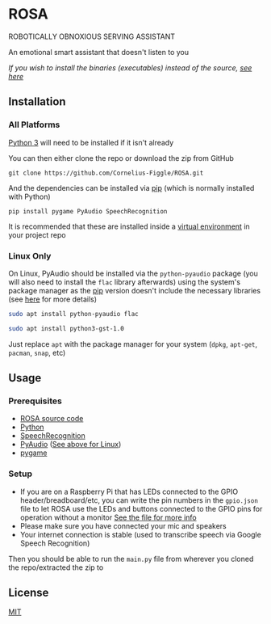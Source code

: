 
# ROSA

ROBOTICALLY OBNOXIOUS SERVING ASSISTANT

An emotional smart assistant that doesn't listen to you

*If you wish to install the binaries (executables) instead of the source, [see here](https://github.com/Cornelius-Figgle/ROSA/blob/19c2df69043d7317d126df6ca36fbc6e90ffcfc4/bin/ROSA-installer_gui.exe)*

## Installation

### All Platforms

[Python 3](https://www.python.org/downloads/) will need to be installed if it isn't already

You can then either clone the repo or download the zip from GitHub

```shell
git clone https://github.com/Cornelius-Figgle/ROSA.git
```

And the dependencies can be installed via [pip](https://pip.pypa.io/en/stable/) (which is normally installed with Python)

```shell
pip install pygame PyAudio SpeechRecognition 
```

It is recommended that these are installed inside a [virtual environment](https://docs.python.org/3/library/venv.html) in your project repo

### Linux Only

On Linux, PyAudio should be installed via the `python-pyaudio` package (you will also need to install the `flac` library afterwards) using the system's package manager as the [pip](https://pip.pypa.io/en/stable/) version doesn't include the necessary libraries (see [here](https://stackoverflow.com/questions/36681836/pyaudio-could-not-import-portaudio) for more details)

```bash
sudo apt install python-pyaudio flac 
```

```bash
sudo apt install python3-gst-1.0
```

Just replace `apt` with the package manager for your system (`dpkg`, `apt-get`, `pacman`, `snap`, etc)

## Usage

### Prerequisites

- [ROSA source code](https://github.com/Cornelius-Figgle/ROSA)
- [Python](https://www.python.org/downloads/)
- [SpeechRecognition](https://pypi.org/project/SpeechRecognition/)
- [PyAudio](https://pypi.org/project/PyAudio/) ([See above for Linux](https://github.com/Cornelius-Figgle/ROSA#Linux))
- [pygame](https://pypi.org/project/pygame/)

### Setup

- If you are on a Raspberry Pi that has LEDs connected to the GPIO header/breadboard/etc, you can write the pin numbers in the `gpio.json` file to let ROSA use the LEDs and buttons connected to the GPIO pins for operation without a monitor [See the file for more info](https://github.com/Cornelius-Figgle/ROSA/blob/19c2df69043d7317d126df6ca36fbc6e90ffcfc4/gpio.json)
- Please make sure you have connected your mic and speakers
- Your internet connection is stable (used to transcribe speech via Google Speech Recognition)

Then you should be able to run the `main.py` file from wherever you cloned the repo/extracted the zip to

## License

[MIT](https://choosealicense.com/licenses/mit/)
